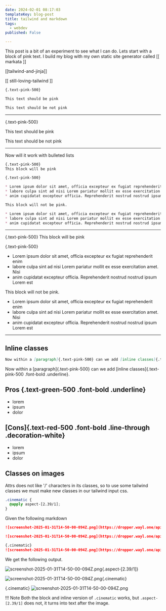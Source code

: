 ```yaml
---
date: 2024-02-01 08:17:03
templateKey: blog-post
title: tailwind and markdown
tags:
  - webdev
published: False

---
```



This post is a bit of an experiment to see what I can do. Lets start with a
block of pink text.  I build my blog with my own static site generator called [[ markata ]]

[[tailwind-and-jinja]]

[[ still-loving-tailwind ]]

``` markdown
{.text-pink-500}

This text should be pink

This text should be not pink
```

---

{.text-pink-500}

This text should be pink

This text should be not pink

---

Now will it work with bulleted lists

``` markdown
{.text-pink-500}
This block will be pink

{.text-pink-500}

* Lorem ipsum dolor sit amet, officia excepteur ex fugiat reprehenderit enim
* labore culpa sint ad nisi Lorem pariatur mollit ex esse exercitation amet. Nisi
* anim cupidatat excepteur officia. Reprehenderit nostrud nostrud ipsum Lorem est

This block will not be pink.

* Lorem ipsum dolor sit amet, officia excepteur ex fugiat reprehenderit enim
* labore culpa sint ad nisi Lorem pariatur mollit ex esse exercitation amet. Nisi
* anim cupidatat excepteur officia. Reprehenderit nostrud nostrud ipsum Lorem est

```

---

{.text-pink-500}
This block will be pink

{.text-pink-500}

* Lorem ipsum dolor sit amet, officia excepteur ex fugiat reprehenderit enim
* labore culpa sint ad nisi Lorem pariatur mollit ex esse exercitation amet. Nisi
* anim cupidatat excepteur officia. Reprehenderit nostrud nostrud ipsum Lorem est

This block will not be pink.

* Lorem ipsum dolor sit amet, officia excepteur ex fugiat reprehenderit enim
* labore culpa sint ad nisi Lorem pariatur mollit ex esse exercitation amet. Nisi
* anim cupidatat excepteur officia. Reprehenderit nostrud nostrud ipsum Lorem est

---

## Inline classes

``` markdown
Now within a [paragraph]{.text-pink-500} can we add [inline classes]{.text-pink-500 .font-bold .underline}.
```

Now within a [paragraph]{.text-pink-500} can we add [inline classes]{.text-pink-500 .font-bold .underline}.

## Pros {.text-green-500 .font-bold .underline}

* lorem
* ipsum
* dolor

## [Cons]{.text-red-500 .font-bold .line-through .decoration-white}

* lorem
* ipsum
* dolor

## Classes on images

Attrs does not like '/' characters in its classes, so to use some tailwind
classes we must make new classes in our tailwind input css.

``` css
.cinematic {
  @apply aspect-[2.39/1];
}
```

Given the following markdown

``` markdown
![screenshot-2025-01-31T14-50-00-094Z.png](https://dropper.wayl.one/api/file/50cfa8dc-9d46-4f02-877b-688fa5510a83.png){.aspect-[2.39/1]}

![screenshot-2025-01-31T14-50-00-094Z.png](https://dropper.wayl.one/api/file/50cfa8dc-9d46-4f02-877b-688fa5510a83.png){.cinematic}

{.cinematic}
![screenshot-2025-01-31T14-50-00-094Z.png](https://dropper.wayl.one/api/file/50cfa8dc-9d46-4f02-877b-688fa5510a83.png)
```

We get the following output.

![screenshot-2025-01-31T14-50-00-094Z.png](https://dropper.wayl.one/api/file/50cfa8dc-9d46-4f02-877b-688fa5510a83.png){.aspect-[2.39/1]}

![screenshot-2025-01-31T14-50-00-094Z.png](https://dropper.wayl.one/api/file/50cfa8dc-9d46-4f02-877b-688fa5510a83.png){.cinematic}

{.cinematic}
![screenshot-2025-01-31T14-50-00-094Z.png](https://dropper.wayl.one/api/file/50cfa8dc-9d46-4f02-877b-688fa5510a83.png)

!!! Note
    Both the block and inline version of `.cinematic` works, but `.aspect-[2.39/1]` does not, it turns into text after the image.

